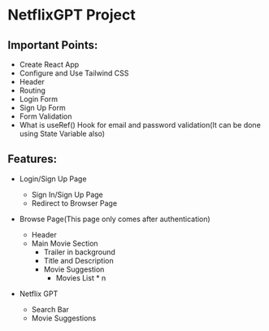# NetflixGPT Project

## Important Points:

- Create React App
- Configure and Use Tailwind CSS
- Header
- Routing
- Login Form
- Sign Up Form
- Form Validation
- What is useRef() Hook for email and password validation(It can be done using State Variable also)

## Features:

- Login/Sign Up Page
  - Sign In/Sign Up Page
  - Redirect to Browser Page
- Browse Page(This page only comes after authentication)

  - Header
  - Main Movie Section
    - Trailer in background
    - Title and Description
    - Movie Suggestion
      - Movies List \* n

- Netflix GPT
  - Search Bar
  - Movie Suggestions
